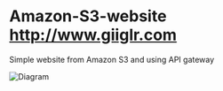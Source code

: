 # Amazon-S3-website http://www.giiglr.com
Simple website from Amazon S3 and using API gateway  
  
![Diagram](https://github.com/lamwilton/Amazon-S3-website/blob/master/Diagram.jpg?raw=true)
